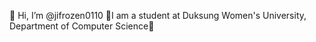 👋 Hi, I’m @jifrozen0110
🙌I am a student at Duksung Women's University, Department of Computer Science🙌


